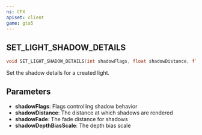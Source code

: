 ```yaml
---
ns: CFX
apiset: client
game: gta5
---
```

## SET_LIGHT_SHADOW_DETAILS

```c
void SET_LIGHT_SHADOW_DETAILS(int shadowFlags, float shadowDistance, float shadowFade, float shadowDepthBiasScale);
```

Set the shadow details for a created light.

## Parameters

* **shadowFlags**: Flags controlling shadow behavior
* **shadowDistance**: The distance at which shadows are rendered
* **shadowFade**: The fade distance for shadows
* **shadowDepthBiasScale**: The depth bias scale
